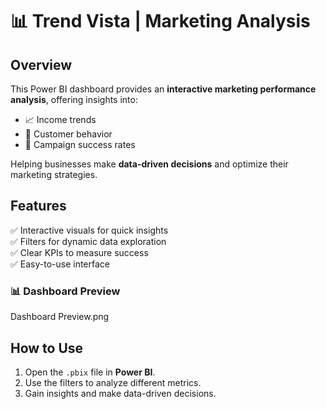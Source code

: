 # 📊 Trend Vista | Marketing Analysis

## Overview
This Power BI dashboard provides an **interactive marketing performance analysis**, offering insights into:
- 📈 Income trends  
- 👥 Customer behavior  
- 🎯 Campaign success rates  

Helping businesses make **data-driven decisions** and optimize their marketing strategies.  

## Features
✅ Interactive visuals for quick insights  
✅ Filters for dynamic data exploration  
✅ Clear KPIs to measure success  
✅ Easy-to-use interface  

 ### 📊 Dashboard Preview

Dashboard Preview.png

## How to Use
1. Open the `.pbix` file in **Power BI**.  
2. Use the filters to analyze different metrics.  
3. Gain insights and make data-driven decisions.
